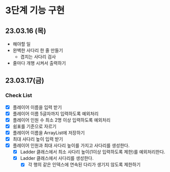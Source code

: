 # 3단계 기능 구현

## 23.03.16 (목) 
- 해야할 일
- 완벽한 사다리 한 줄 만들기
    - 겹치는 사다리 검사
- 줄마다 개행 시켜서 출력하기

## 23.03.17(금)
### Check List
- [x] 플레이어 이름을 입력 받기
- [x] 플레이어 이름 5글자까지 입력하도록 예외처리
- [x] 플레이어 인원 수 최소 2명 이상 입력하도록 예외처리
- [x] 쉼표를 기준으로 자르기
- [x] 플레이어 이름을 ArrayList에 저장하기
- [x] 최대 사다리 높이 입력 받기
- [x] 플레이어 인원과 최대 사다리 높이를 가지고 사다리를 생성한다.
    - [x] Ladder 클래스에서 최소 사다리 높이(1이상 입력하도록 제한)를 예외처리한다.
    - [x] Ladder 클래스에서 사다리를 생성한다.
        - [x] 각 행의 같은 인덱스에 연속된 다리가 생기지 않도록 제한하기
